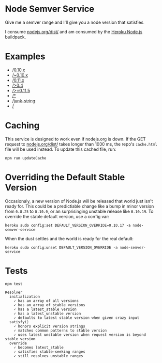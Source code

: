 # Node Semver Service

Give me a semver range and I'll give you a node version that satisfies.

I consume [nodejs.org/dist/](http://nodejs.org/dist/) and am
consumed by the [Heroku Node.js buildpack](https://github.com/heroku/heroku-buildpack-nodejs).

# Examples

- [/0.10.x](https://node-semver-service.heroku.com/0.10.x)
- [/~0.10.x](https://node-semver-service.heroku.com/~0.10.x)
- [/0.11.x](https://node-semver-service.heroku.com/0.11.x)
- [/>0.4](https://node-semver-service.heroku.com/>0.4)
- [/>=0.11.5](https://node-semver-service.heroku.com/>=0.11.5)
- [/*](https://node-semver-service.heroku.com/*)
- [/junk-string](https://node-semver-service.heroku.com/junk-string)
- [/](https://node-semver-service.heroku.com/)

# Caching

This service is designed to work even if nodejs.org is down. If the GET request to
[nodejs.org/dist/](http://nodejs.org/dist/) takes longer than 1000 ms, the repo's
`cache.html` file will be used instead. To update this cached file, run:

```
npm run updateCache
```

# Overriding the Default Stable Version

Occasionaly, a new version of Node.js will be released that world just isn't ready for.
This could be a predictiable change like a bump in minor version from `0.8.25` to `0.10.0`,
or an surprisinging unstable release like `0.10.19`. To override the stable default version,
use a config var:

```
heroku sudo config:set DEFAULT_VERSION_OVERRIDE=0.10.17 -a node-semver-service
```

When the dust settles and the world is ready for the real default:

```
heroku sudo config:unset DEFAULT_VERSION_OVERRIDE -a node-semver-service
```

# Tests

```
npm test

Resolver
  initialization
    ✓ has an array of all versions
    ✓ has an array of stable versions
    ✓ has a latest_stable version
    ✓ has a latest_unstable version
    ✓ defaults to latest stable version when given crazy input
  satisfy()
    ✓ honors explicit version strings
    ✓ matches common patterns to stable version
    ✓ uses latest unstable version when request version is beyond stable version
  override
    ✓ becomes latest_stable
    ✓ satisfies stable-seeking ranges
    ✓ still resolves unstable ranges
```